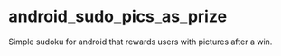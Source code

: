 # android_sudo_pics_as_prize
Simple sudoku for android that rewards users with pictures after a win.
